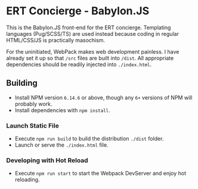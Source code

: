 # ERT Concierge - Babylon.JS
This is the Babylon.JS front-end for the ERT concierge. Templating languages (Pug/SCSS/TS) are used instead because coding in regular HTML/CSS/JS is practically masochism.

For the uninitiated, WebPack makes web development painless. I have already set it up so that `/src` files are built into `/dist`. All appropriate dependencies should be readily injected into `./index.html`.

## Building
* Install NPM version `6.14.6` or above, though any `6+` versions of NPM will probably work.
* Install dependencies with `npm install`.

### Launch Static File
* Execute `npm run build` to build the distribution `./dist` folder.
* Launch or serve the `./index.html` file.

### Developing with Hot Reload
* Execute `npm run start` to start the Webpack DevServer and enjoy hot reloading.